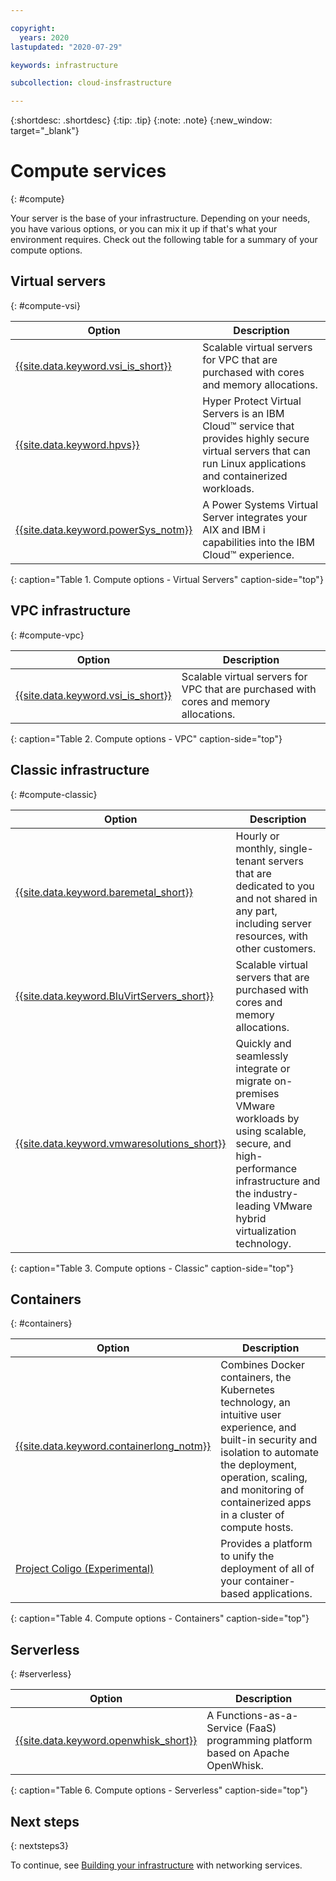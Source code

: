 ```yaml
---

copyright:
  years: 2020
lastupdated: "2020-07-29"

keywords: infrastructure

subcollection: cloud-insfrastructure

---
```


{:shortdesc: .shortdesc}
{:tip: .tip}
{:note: .note}
{:new_window: target="_blank"}

# Compute services
{: #compute}

Your server is the base of your infrastructure. Depending on your needs, you have various options, or you can mix it up if that's what your environment requires. Check out the following table for a summary of your compute options.

## Virtual servers
{: #compute-vsi}

| Option | Description | 
|--------|---------------|
| [{{site.data.keyword.vsi_is_short}}](/docs/vpc?topic=vpc-about-advanced-virtual-servers) | Scalable virtual servers for VPC that are purchased with cores and memory allocations. |
| [{{site.data.keyword.hpvs}}](/docs/hp-virtual-servers?topic=hp-virtual-servers-getting-started) | Hyper Protect Virtual Servers is an IBM Cloud™ service that provides highly secure virtual servers that can run Linux applications and containerized workloads. |
| [{{site.data.keyword.powerSys_notm}}](/docs/power-iaas?topic=power-iaas-getting-started) | A Power Systems Virtual Server integrates your AIX and IBM i capabilities into the IBM Cloud™ experience. |
{: caption="Table 1. Compute options - Virtual Servers" caption-side="top"}

## VPC infrastructure
{: #compute-vpc}

| Option | Description | 
|--------|---------------|
| [{{site.data.keyword.vsi_is_short}}](/docs/vpc?topic=vpc-about-advanced-virtual-servers) | Scalable virtual servers for VPC that are purchased with cores and memory allocations. |
{: caption="Table 2. Compute options - VPC" caption-side="top"}

## Classic infrastructure
{: #compute-classic}

| Option | Description | 
|--------|---------------|
| [{{site.data.keyword.baremetal_short}}](/docs/bare-metal?topic=bare-metal-about-bm#about-bm)  | Hourly or monthly, single-tenant servers that are dedicated to you and not shared in any part, including server resources, with other customers. |
| [{{site.data.keyword.BluVirtServers_short}}](/docs/virtual-servers?topic=virtual-servers-getting-started-tutorial) | Scalable virtual servers that are purchased with cores and memory allocations. |
| [{{site.data.keyword.vmwaresolutions_short}}](/docs/services/vmwaresolutions?topic=vmware-solutions-getting-started#getting-started) | Quickly and seamlessly integrate or migrate on-premises VMware workloads by using scalable, secure, and high-performance infrastructure and the industry-leading VMware hybrid virtualization technology. |
{: caption="Table 3. Compute options - Classic" caption-side="top"}

## Containers
{: #containers}

| Option | Description | 
|--------|---------------|
| [{{site.data.keyword.containerlong_notm}}](/docs/containers?topic=containers-getting-started) | Combines Docker containers, the Kubernetes technology, an intuitive user experience, and built-in security and isolation to automate the deployment, operation, scaling, and monitoring of containerized apps in a cluster of compute hosts. |
| [Project Coligo (Experimental)](/docs/knative?topic=knative-getting-started) | Provides a platform to unify the deployment of all of your container-based applications. | 
{: caption="Table 4. Compute options - Containers" caption-side="top"}

## Serverless
{: #serverless}

| Option | Description | 
|--------|---------------|
| [{{site.data.keyword.openwhisk_short}}](/docs/openwhisk?topic=cloud-functions-getting-started) | A Functions-as-a-Service (FaaS) programming platform based on Apache OpenWhisk. |
{: caption="Table 6. Compute options - Serverless" caption-side="top"}

## Next steps
{: nextsteps3}

To continue, see [Building your infrastructure](/docs/cloud-infrastructure?topic=cloud-infrastructure-network) with networking services.
